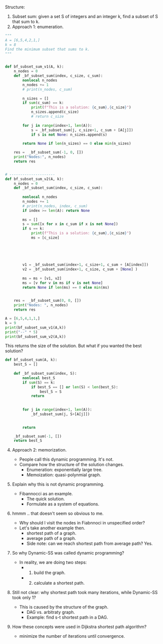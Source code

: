 

Structure:
1. Subset sum: given a set S of integers and an integer k, find a subset of S that sum to k. 
2. Approach 1: enumeration. 

```python 
"""
A = [6,5,4,2,1,]
k = 8 
Find the minimum subset that sums to k. 
"""


def bf_subset_sum_v1(A, k): 
    n_nodes = 0
    def _bf_subset_sum(index, c_size, c_sum): 
        nonlocal n_nodes 
        n_nodes += 1 
        # print(n_nodes, c_sum)
        
        n_sizes = []
        if sum(c_sum) == k: 
            print(f"This is a solution: {c_sum},{c_size}")
            n_sizes.append(c_size) 
            # return c_size
        
        for j in range(index+1, len(A)): 
            s = _bf_subset_sum(j, c_size+1, c_sum + [A[j]])
            if s is not None: n_sizes.append(s)
         
        return None if len(n_sizes) == 0 else min(n_sizes)

    res =  _bf_subset_sum(-1, 0, [])
    print("Nodes:", n_nodes)
    return res


# ---------------------
def bf_subset_sum_v2(A, k): 
    n_nodes = 0 
    def _bf_subset_sum(index, c_size, c_sum): 
        
        nonlocal n_nodes 
        n_nodes += 1
        # print(n_nodes, index, c_sum)
        if index >= len(A): return None 
        
        ms = []
        s = sum([x for x in c_sum if x is not None])
        if s == k: 
            print(f"This is a solution: {c_sum},{c_size}")
            ms = [c_size]
        
       
        
         
        
        v1 = _bf_subset_sum(index+1, c_size+1, c_sum + [A[index]])
        v2 = _bf_subset_sum(index+1, c_size, c_sum + [None] )
        
        ms = ms + [v1, v2]
        ms = [v for v in ms if v is not None]
        return None if len(ms) == 0 else min(ms)

    
    res =  _bf_subset_sum(0, 0, [])
    print("Nodes: ", n_nodes)
    return res 

A = [6,5,4,1,1,]
k = 9  
print(bf_subset_sum_v1(A,k))
print("--" * 5)
print(bf_subset_sum_v2(A,k))
```

This returns the size of the solution. But what if you wanted the best solution? 

```python 
def bf_subset_sum(A, k): 
    best_S = []
    
    def _bf_subset_sum(index, S): 
        nonlocal best_S 
        if sum(S) == k: 
            if best_S == [] or len(S) < len(best_S): 
                best_S = S
            return 
        
        
        for j in range(index+1, len(A)): 
            _bf_subset_sum(j, S+[A[j]])

            
        return 

    _bf_subset_sum(-1, [])
    return best_S 
```


4. Approach 2: memorization.
    - People call this dynamic programming. It's not. 
    - Compare how the structure of the solution changes. 
        - Enumeration: exponentially large tree. 
        - Memoization: quasi-polynmial graph. 

5. Explain why this is not dynamic programming. 
    - Fibannocci as an example. 
        - The quick solution. 
        - Formulate as a system of equations. 

6. hmmm .. that doesn't seem so obvious to me. 
    - Why should I visit the nodes in Fiabnnoci in unspecified order?
    - Let's take another example then. 
        - shortest path of a graph. 
        - average path of a graph. 
        - Side note: can we reach shortest path from average path? Yes. 

7. So why Dynamic-SS was called dynamic programming? 
    - In reality, we are doing two steps: 
        - 1. build the graph. 
        - 2. calculate a shortest path. 

8. Still not clear: why shortest path took many iterations, while Dynamic-SS took only 1? 
    - This is caused by the structure of the graph. 
        - DAG vs. arbitraty graph. 
        - Example: find s-t shortest path in a DAG.

9. How these concepts were used in Dijkstra shortest path algorithm?
    - minimize the number of iterations until convergence. 
